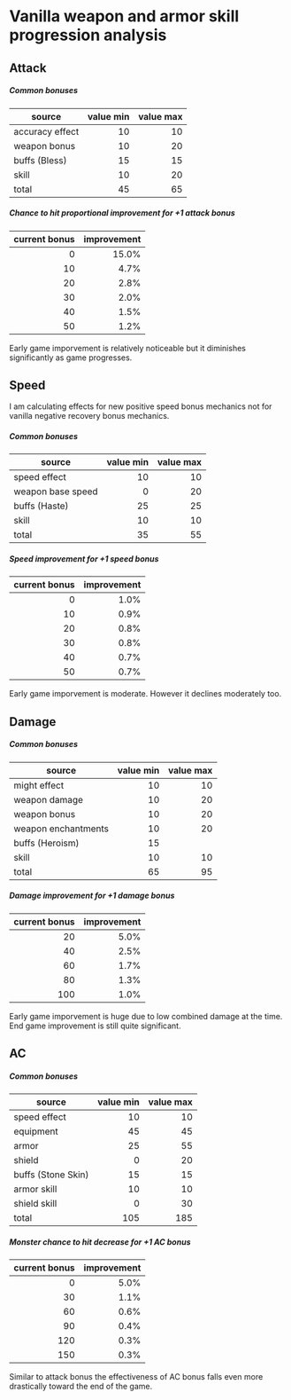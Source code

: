 # Vanilla weapon and armor skill progression analysis

## Attack

##### Common bonuses

|source|value min|value max|
|----|----:|----:|
|accuracy effect|10|10|
|weapon bonus|10|20|
|buffs (Bless)|15|15|
|skill|10|20|
|total|45|65|

##### Chance to hit proportional improvement for +1 attack bonus

|current bonus|improvement|
|----:|----:|
|0|15.0%|
|10|4.7%|
|20|2.8%|
|30|2.0%|
|40|1.5%|
|50|1.2%|

Early game imporvement is relatively noticeable but it diminishes significantly as game progresses.

## Speed

I am calculating effects for new positive speed bonus mechanics not for vanilla negative recovery bonus mechanics.

##### Common bonuses

|source|value min|value max|
|----|----:|----:|
|speed effect|10|10|
|weapon base speed|0|20|
|buffs (Haste)|25|25|
|skill|10|10|
|total|35|55|

##### Speed improvement for +1 speed bonus

|current bonus|improvement|
|----:|----:|
|0|1.0%|
|10|0.9%|
|20|0.8%|
|30|0.8%|
|40|0.7%|	
|50|0.7%|

Early game imporvement is moderate. However it declines moderately too.

## Damage

##### Common bonuses

|source|value min|value max|
|----|----:|----:|
|might effect|10|10|
|weapon damage|10|20|
|weapon bonus|10|20|
|weapon enchantments|10|20|
|buffs (Heroism)|15|
|skill|10|10|
|total|65|95|

##### Damage improvement for +1 damage bonus

|current bonus|improvement|
|----:|----:|
|20|5.0%|
|40|2.5%|
|60|1.7%|
|80|1.3%|
|100|1.0%|

Early game imporvement is huge due to low combined damage at the time. End game improvement is still quite significant.

## AC

##### Common bonuses

|source|value min|value max|
|----|----:|----:|
|speed effect|10|10|
|equipment|45|45|
|armor|25|55|
|shield|0|20|
|buffs (Stone Skin)|15|15|
|armor skill|10|10|
|shield skill|0|30|
|total|105|185|

##### Monster chance to hit decrease for +1 AC bonus

|current bonus|improvement|
|----:|----:|
|0|5.0%|
|30|1.1%|
|60|0.6%|
|90|0.4%|
|120|0.3%|
|150|0.3%|

Similar to attack bonus the effectiveness of AC bonus falls even more drastically toward the end of the game.

